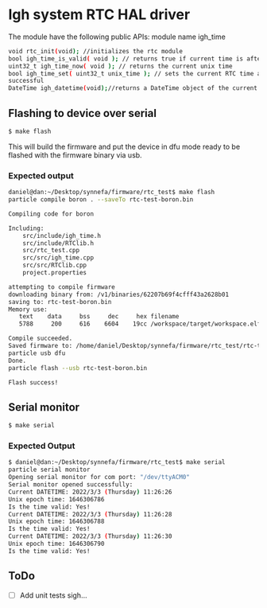 # Igh system RTC HAL driver
The module have the following public APIs:
module name igh_time
```bash
void rtc_init(void); //initializes the rtc module
bool igh_time_is_valid( void ); // returns true if current time is after January 1st 2021
uint32_t igh_time_now( void ); // returns the current unix time
bool igh_time_set( uint32_t unix_time ); // sets the current RTC time and returns true if 
successful
DateTime igh_datetime(void);//returns a DateTime object of the current time
```
## Flashing to device over serial
```bash 
$ make flash
```
This will build the firmware and put the device in dfu mode ready to be flashed with the firmware binary via usb.
### Expected output
```bash
daniel@dan:~/Desktop/synnefa/firmware/rtc_test$ make flash
particle compile boron . --saveTo rtc-test-boron.bin

Compiling code for boron

Including:
    src/include/igh_time.h
    src/include/RTClib.h
    src/rtc_test.cpp
    src/src/igh_time.cpp
    src/src/RTClib.cpp
    project.properties

attempting to compile firmware
downloading binary from: /v1/binaries/62207b69f4cfff43a2628b01
saving to: rtc-test-boron.bin
Memory use:
   text    data     bss     dec     hex filename
   5788     200     616    6604    19cc /workspace/target/workspace.elf

Compile succeeded.
Saved firmware to: /home/daniel/Desktop/synnefa/firmware/rtc_test/rtc-test-boron.bin
particle usb dfu
Done.
particle flash --usb rtc-test-boron.bin

Flash success!
```
## Serial monitor
```bash
$ make serial
```

### Expected Output
```bash
$ daniel@dan:~/Desktop/synnefa/firmware/rtc_test$ make serial 
particle serial monitor
Opening serial monitor for com port: "/dev/ttyACM0"
Serial monitor opened successfully:
Current DATETIME: 2022/3/3 (Thursday) 11:26:26
Unix epoch time: 1646306786
Is the time valid: Yes!
Current DATETIME: 2022/3/3 (Thursday) 11:26:28
Unix epoch time: 1646306788
Is the time valid: Yes!
Current DATETIME: 2022/3/3 (Thursday) 11:26:30
Unix epoch time: 1646306790
Is the time valid: Yes!
```

## ToDo
- [ ] Add unit tests sigh...